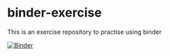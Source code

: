# binder-exercise
This is an exercise repository to practise using binder 

[![Binder](https://mybinder.org/badge_logo.svg)](https://mybinder.org/v2/gh/katjaviivi/binder-exercise/tree/main/HEAD)
